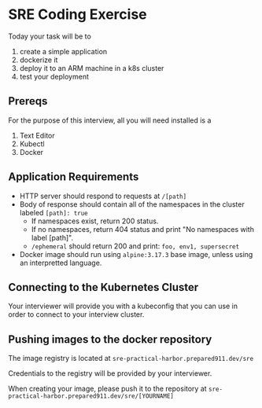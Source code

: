 # SRE Coding Exercise

Today your task will be to 
1. create a simple application
2. dockerize it
3. deploy it to an ARM machine in a k8s cluster
4. test your deployment

## Prereqs
For the purpose of this interview, all you will need installed is a 
1. Text Editor
2. Kubectl 
3. Docker

## Application Requirements
- HTTP server should respond to requests at `/[path]`
- Body of response should contain all of the namespaces in the cluster labeled `[path]: true`
  - If namespaces exist, return 200 status.
  - If no namespaces, return 404 status and print "No namespaces with label [path]".
  - `/ephemeral` should return 200 and print: `foo, env1, supersecret`
- Docker image should run using `alpine:3.17.3` base image, unless using an interpretted language. 

## Connecting to the Kubernetes Cluster
Your interviewer will provide you with a kubeconfig that you can use in order to connect to your interview cluster. 

## Pushing images to the docker repository
The image registry is located at `sre-practical-harbor.prepared911.dev/sre`

Credentials to the registry will be provided by your interviewer.

When creating your image, please push it to the repository at `sre-practical-harbor.prepared911.dev/sre/[YOURNAME]`

